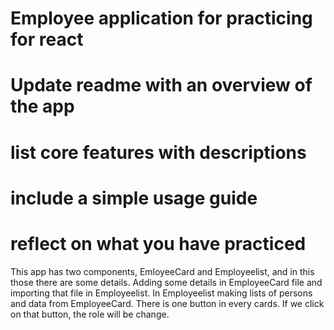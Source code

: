 # Employee application for practicing for react

# Update readme with an overview of the app

# list core features with descriptions

# include a simple usage guide

# reflect on what you have practiced

This app has two components, EmloyeeCard and Employeelist, and in this those there are some details. Adding some details in EmployeeCard file and importing that file in Employeelist. In Employeelist making lists of persons and data from EmployeeCard.
There is one button in every cards. If we click on that button, the role will be change.
